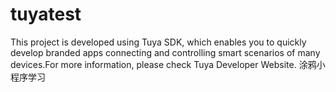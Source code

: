 # tuyatest
This project is developed using Tuya SDK, which enables you to quickly develop branded apps connecting and controlling smart scenarios of many devices.For more information, please check Tuya Developer Website.
涂鸦小程序学习
